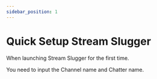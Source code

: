```yaml
---
sidebar_position: 1
---
```


# Quick Setup Stream Slugger

When launching Stream Slugger for the first time.

You need to input the Channel name and Chatter name.




